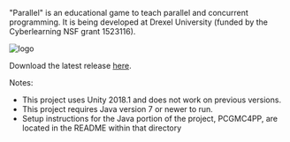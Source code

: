 "Parallel" is an educational game to teach parallel and concurrent programming. It is being developed at Drexel University (funded by the Cyberlearning NSF grant 1523116).

![logo](Assets/Textures/gameStartScreen.jpg)

Download the latest release <a href="https://github.com/santiontanon/Parallel/releases/">here</a>.

Notes:
- This project uses Unity 2018.1 and does not work on previous versions.
- This project requires Java version 7 or newer to run.
- Setup instructions for the Java portion of the project, PCGMC4PP, are located in the README within that directory
